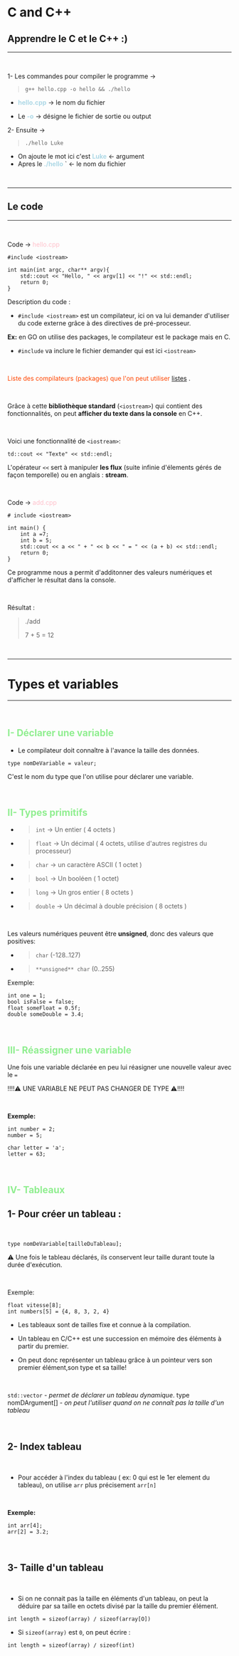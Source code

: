 # **C and C++**

## Apprendre le C et le C++ :) 

---
&nbsp;

1- Les commandes pour compiler le programme -> 
>`g++ hello.cpp -o hello && ./hello`

- <span style="color: lightblue"> **hello.cpp** </span> ->  le nom du fichier

- Le <span style="color: lightblue"> **-o** </span> -> désigne le fichier de sortie ou output 

2- Ensuite -> 
>``./hello Luke``

- On ajoute le mot ici c'est <span style="color: lightblue"> **Luke** </span> <- argument 
- Apres le <span style="color: lightblue"> **./hello** </span>` <- le nom du fichier

&nbsp;

---
## Le code 
---
&nbsp;

Code -> <span style="color: pink"> hello.cpp </span>

```
#include <iostream>

int main(int argc, char** argv){
    std::cout << "Hello, " << argv[1] << "!" << std::endl;
    return 0;
}
```

Description du code : 
  
- ``#include <iostream>`` est un compilateur, ici on va lui demander d'utiliser du code externe grâce à des directives de pré-processeur.

**Ex:** en GO on utilise des packages, le compilateur est le package mais en C.

- ``#include`` va inclure le fichier demander qui est ici ``<iostream>`` 

&nbsp;

<span style="color: orangered"> Liste des compilateurs (packages) que l'on peut utiliser [listes](https://www.cplusplus.com/reference/) </span>.

&nbsp;

Grâce à cette **bibliothèque standard** (``<iostream>``) qui contient des fonctionnalités, on peut **afficher du texte dans la console** en C++.

&nbsp;

Voici une fonctionnalité de ``<iostream>``:
```
td::cout << "Texte" << std::endl;
```

L'opérateur ``<<`` sert à manipuler **les flux** (suite infinie d'élements gérés de façon temporelle) ou  en anglais : **stream**.

&nbsp;

Code -> <span style="color: pink"> add.cpp </span>

```
# include <iostream>

int main() {
    int a =7;
    int b = 5;
    std::cout << a << " + " << b << " = " << (a + b) << std::endl;
    return 0;
}
```
Ce programme nous a permit d'additonner des valeurs numériques et d'afficher le résultat dans la console.

&nbsp;

Résultat :
> ./add
>
> 7 + 5 = 12

&nbsp;

---
# Types et variables
---
&nbsp;

## **<span style="color: lightgreen">I- Déclarer une variable**</span>

- Le compilateur doit connaître à l'avance la taille des données.
```
type nomDeVariable = valeur;
```
C'est le nom du type que l'on utilise pour déclarer une variable.

&nbsp;

## **<span style="color: lightgreen">II- Types primitifs**</span>

- >``int`` -> Un entier ( 4 octets )
- >``float`` -> Un décimal ( 4 octets, utilise d'autres registres du processeur)
- >``char`` -> un caractère ASCII ( 1 octet )
- >``bool`` -> Un booléen ( 1 octet)
- >``long`` -> Un gros entier ( 8 octets )
- >``double`` -> Un décimal à double précision ( 8 octets )

&nbsp;

 Les valeurs numériques peuvent être **unsigned**, donc des valeurs que positives:
 - >``char`` (-128..127)
 - > ``**unsigned** char`` (0..255)

Exemple: 
```
int one = 1;
bool isFalse = false;
float someFloat = 0.5f;
double someDouble = 3.4;
```

&nbsp;

## **<span style="color: lightgreen">III- Réassigner une variable**</span>

Une fois une variable déclarée en peu lui réasigner une nouvelle valeur avec le `` = ``

!!!!:warning: UNE VARIABLE NE PEUT PAS CHANGER DE TYPE :warning:!!!!

&nbsp;

**Exemple:**
```
int number = 2;
number = 5;
```

```
char letter = 'a';
letter = 63;
```
&nbsp;

## **<span style="color: lightgreen">IV- Tableaux**</span>

## 1- Pour créer un tableau : 

&nbsp;
```
type nomDeVariable[tailleDuTableau];
```
:warning: Une fois le tableau déclarés, ils conservent leur taille durant toute la durée d'exécution.

&nbsp;

Exemple:
```
float vitesse[8];
int numbers[5] = {4, 8, 3, 2, 4}
```
- Les tableaux sont de tailles fixe et connue à la compilation.

- Un tableau en C/C++ est une succession en mémoire des éléments à partir du premier.

- On peut donc représenter un tableau grâce à un pointeur vers son premier élément,son type et sa taille!

&nbsp;

``std::vector`` - *permet de déclarer un tableau dynamique*.
type nomDArgument[] - *on peut l'utiliser quand on ne connaît pas la taille d'un tableau*

&nbsp;

## 2- Index tableau

&nbsp;

- Pour accéder à l'index du tableau ( ex: 0 qui est le 1er element du tableau), on utilise ``arr`` plus précisement ``arr[n]``

&nbsp;

**Exemple:**
```
int arr[4];
arr[2] = 3.2;
```

&nbsp;

## 3- Taille d'un tableau

&nbsp;


- Si on ne connait pas la taille en éléments d'un tableau, on peut la déduire par sa taille en octets divisé par la taille du premier élément.

```
int length = sizeof(array) / sizeof(array[O])
```
- Si ``sizeof(array)`` est ``0``, on peut écrire :
```
int length = sizeof(array) / sizeof(int)
```

&nbsp;